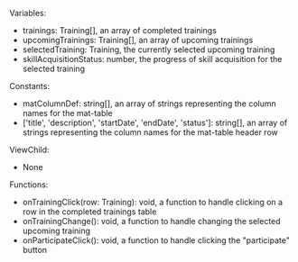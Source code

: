 Variables:
- trainings: Training[], an array of completed trainings
- upcomingTrainings: Training[], an array of upcoming trainings
- selectedTraining: Training, the currently selected upcoming training
- skillAcquisitionStatus: number, the progress of skill acquisition for the selected training

Constants:
- matColumnDef: string[], an array of strings representing the column names for the mat-table
- ['title', 'description', 'startDate', 'endDate', 'status']: string[], an array of strings representing the column names for the mat-table header row

ViewChild:
- None

Functions:
- onTrainingClick(row: Training): void, a function to handle clicking on a row in the completed trainings table
- onTrainingChange(): void, a function to handle changing the selected upcoming training
- onParticipateClick(): void, a function to handle clicking the "participate" button